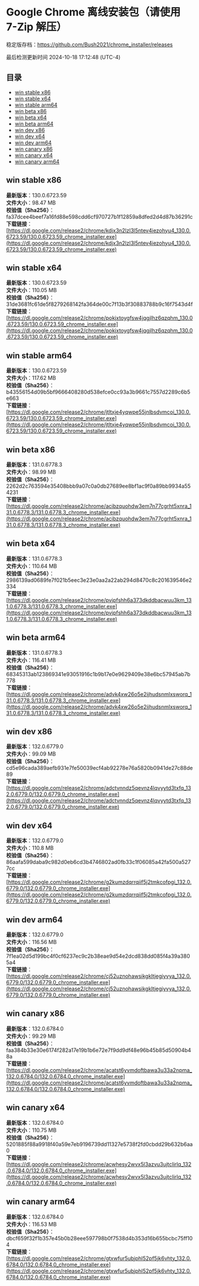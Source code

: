 # Google Chrome 离线安装包（请使用 7-Zip 解压）
稳定版存档：<https://github.com/Bush2021/chrome_installer/releases>

最后检测更新时间
2024-10-18 17:12:48 (UTC-4)

## 目录
* [win stable x86](https://github.com/Bush2021/chrome_installer?tab=readme-ov-file#win-stable-x86)
* [win stable x64](https://github.com/Bush2021/chrome_installer?tab=readme-ov-file#win-stable-x64)
* [win stable arm64](https://github.com/Bush2021/chrome_installer?tab=readme-ov-file#win-stable-arm64)
* [win beta x86](https://github.com/Bush2021/chrome_installer?tab=readme-ov-file#win-beta-x86)
* [win beta x64](https://github.com/Bush2021/chrome_installer?tab=readme-ov-file#win-beta-x64)
* [win beta arm64](https://github.com/Bush2021/chrome_installer?tab=readme-ov-file#win-beta-arm64)
* [win dev x86](https://github.com/Bush2021/chrome_installer?tab=readme-ov-file#win-dev-x86)
* [win dev x64](https://github.com/Bush2021/chrome_installer?tab=readme-ov-file#win-dev-x64)
* [win dev arm64](https://github.com/Bush2021/chrome_installer?tab=readme-ov-file#win-dev-arm64)
* [win canary x86](https://github.com/Bush2021/chrome_installer?tab=readme-ov-file#win-canary-x86)
* [win canary x64](https://github.com/Bush2021/chrome_installer?tab=readme-ov-file#win-canary-x64)
* [win canary arm64](https://github.com/Bush2021/chrome_installer?tab=readme-ov-file#win-canary-arm64)

## win stable x86
**最新版本**：130.0.6723.59  
**文件大小**：98.47 MB  
**校验值（Sha256）**：fa37dcee4beef7a16fd88e598cdd6cf970727b1f12859a8dfed2d4d87b36291c  
**下载链接**：[https://dl.google.com/release2/chrome/kdjx3n2lzl3l5ntev4iezohyu4_130.0.6723.59/130.0.6723.59_chrome_installer.exe](https://dl.google.com/release2/chrome/kdjx3n2lzl3l5ntev4iezohyu4_130.0.6723.59/130.0.6723.59_chrome_installer.exe)  

## win stable x64
**最新版本**：130.0.6723.59  
**文件大小**：110.05 MB  
**校验值（Sha256）**：31de3681fc61de5f8279268142fa364de00c7f13b3f30883788b9c16f7543d4f  
**下载链接**：[https://dl.google.com/release2/chrome/pokjxtoygfsw4jqgjlhz6qzqhm_130.0.6723.59/130.0.6723.59_chrome_installer.exe](https://dl.google.com/release2/chrome/pokjxtoygfsw4jqgjlhz6qzqhm_130.0.6723.59/130.0.6723.59_chrome_installer.exe)  

## win stable arm64
**最新版本**：130.0.6723.59  
**文件大小**：117.62 MB  
**校验值（Sha256）**：b43556154d09b5bf9666408280d538efce0cc93a3b9661c7557d2289c6b5e663  
**下载链接**：[https://dl.google.com/release2/chrome/jtltxje4yqwpe55jnlbsdvmcoi_130.0.6723.59/130.0.6723.59_chrome_installer.exe](https://dl.google.com/release2/chrome/jtltxje4yqwpe55jnlbsdvmcoi_130.0.6723.59/130.0.6723.59_chrome_installer.exe)  

## win beta x86
**最新版本**：131.0.6778.3  
**文件大小**：98.99 MB  
**校验值（Sha256）**：2262d2c763594e35408bbb9a07c0a0db27689ee8bf1ac9f0a89bb9934a554231  
**下载链接**：[https://dl.google.com/release2/chrome/acibzquohdw3em7n77cgrht5xnra_131.0.6778.3/131.0.6778.3_chrome_installer.exe](https://dl.google.com/release2/chrome/acibzquohdw3em7n77cgrht5xnra_131.0.6778.3/131.0.6778.3_chrome_installer.exe)  

## win beta x64
**最新版本**：131.0.6778.3  
**文件大小**：110.64 MB  
**校验值（Sha256）**：2986139ad0689fe7f021b5eec3e23e0aa2a22ab294d8470c8c201639546e2334  
**下载链接**：[https://dl.google.com/release2/chrome/pvjpfshh6a373dkddbacwuu3km_131.0.6778.3/131.0.6778.3_chrome_installer.exe](https://dl.google.com/release2/chrome/pvjpfshh6a373dkddbacwuu3km_131.0.6778.3/131.0.6778.3_chrome_installer.exe)  

## win beta arm64
**最新版本**：131.0.6778.3  
**文件大小**：116.41 MB  
**校验值（Sha256）**：68345313ab123869341e93051916c1b9b17e0e9629409e38e6bc57945ab7b778  
**下载链接**：[https://dl.google.com/release2/chrome/advk4xw26o5e2ijhudsnmlxsworq_131.0.6778.3/131.0.6778.3_chrome_installer.exe](https://dl.google.com/release2/chrome/advk4xw26o5e2ijhudsnmlxsworq_131.0.6778.3/131.0.6778.3_chrome_installer.exe)  

## win dev x86
**最新版本**：132.0.6779.0  
**文件大小**：99.09 MB  
**校验值（Sha256）**：cd5e96cada389aefb931e7fe50039ecf4ab92278e76a5820b0941de27c88de89  
**下载链接**：[https://dl.google.com/release2/chrome/adctvnndz5qevnz4lqvyytd3txfq_132.0.6779.0/132.0.6779.0_chrome_installer.exe](https://dl.google.com/release2/chrome/adctvnndz5qevnz4lqvyytd3txfq_132.0.6779.0/132.0.6779.0_chrome_installer.exe)  

## win dev x64
**最新版本**：132.0.6779.0  
**文件大小**：110.8 MB  
**校验值（Sha256）**：86aafa599daba9c982d0eb6cd3b4746802ad0fb33c1f06085a42fa500a5277cc  
**下载链接**：[https://dl.google.com/release2/chrome/g2kumzdqrrqiif5j2tmkcofpgi_132.0.6779.0/132.0.6779.0_chrome_installer.exe](https://dl.google.com/release2/chrome/g2kumzdqrrqiif5j2tmkcofpgi_132.0.6779.0/132.0.6779.0_chrome_installer.exe)  

## win dev arm64
**最新版本**：132.0.6779.0  
**文件大小**：116.56 MB  
**校验值（Sha256）**：7f1ea02d5d199bc4f0cf6237ec9c2b38eae9d54e2dcd838dd085f4a39a3805a4  
**下载链接**：[https://dl.google.com/release2/chrome/cj52uznohawsikgkltjegiyvya_132.0.6779.0/132.0.6779.0_chrome_installer.exe](https://dl.google.com/release2/chrome/cj52uznohawsikgkltjegiyvya_132.0.6779.0/132.0.6779.0_chrome_installer.exe)  

## win canary x86
**最新版本**：132.0.6784.0  
**文件大小**：99.29 MB  
**校验值（Sha256）**：faa384b33e30e6174f282a17e19b1b6e72e7f9dd9df48e96b45b85d50904b48a  
**下载链接**：[https://dl.google.com/release2/chrome/acatst6yvmdoftbawa3u33a2npma_132.0.6784.0/132.0.6784.0_chrome_installer.exe](https://dl.google.com/release2/chrome/acatst6yvmdoftbawa3u33a2npma_132.0.6784.0/132.0.6784.0_chrome_installer.exe)  

## win canary x64
**最新版本**：132.0.6784.0  
**文件大小**：110.75 MB  
**校验值（Sha256）**：5201885f88a9918f40a59e7eb9196739dd11327e5738f2fd0cbdd29b632b6aa0  
**下载链接**：[https://dl.google.com/release2/chrome/acwhesy2wvx5l3azvu3ujtclirlq_132.0.6784.0/132.0.6784.0_chrome_installer.exe](https://dl.google.com/release2/chrome/acwhesy2wvx5l3azvu3ujtclirlq_132.0.6784.0/132.0.6784.0_chrome_installer.exe)  

## win canary arm64
**最新版本**：132.0.6784.0  
**文件大小**：116.53 MB  
**校验值（Sha256）**：dbcf659f32f1b357e45b0b28eee597798b0f7538d4b353d16b655bcbc75ff104  
**下载链接**：[https://dl.google.com/release2/chrome/gtxwfur5ubjphl52pf5jk6vhty_132.0.6784.0/132.0.6784.0_chrome_installer.exe](https://dl.google.com/release2/chrome/gtxwfur5ubjphl52pf5jk6vhty_132.0.6784.0/132.0.6784.0_chrome_installer.exe)  

